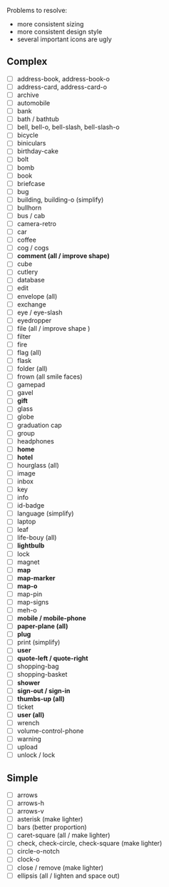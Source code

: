Problems to resolve:

* more consistent sizing
* more consistent design style
* several important icons are ugly

## Complex

* [ ] address-book, address-book-o
* [ ] address-card, address-card-o
* [ ] archive
* [ ] automobile
* [ ] bank
* [ ] bath / bathtub
* [ ] bell, bell-o, bell-slash, bell-slash-o
* [ ] bicycle
* [ ] biniculars
* [ ] birthday-cake
* [ ] bolt
* [ ] bomb
* [ ] book
* [ ] briefcase
* [ ] bug
* [ ] building, building-o (simplify)
* [ ] bullhorn
* [ ] bus / cab
* [ ] camera-retro
* [ ] car
* [ ] coffee
* [ ] cog / cogs
* [ ] **comment (all / improve shape)**
* [ ] cube
* [ ] cutlery
* [ ] database
* [ ] edit
* [ ] envelope (all)
* [ ] exchange
* [ ] eye / eye-slash
* [ ] eyedropper
* [ ] file (all / improve shape )
* [ ] filter
* [ ] fire
* [ ] flag (all)
* [ ] flask
* [ ] folder (all)
* [ ] frown (all smile faces)
* [ ] gamepad
* [ ] gavel
* [ ] **gift**
* [ ] glass
* [ ] globe
* [ ] graduation cap
* [ ] group
* [ ] headphones
* [ ] **home**
* [ ] **hotel**
* [ ] hourglass (all)
* [ ] image
* [ ] inbox
* [ ] key
* [ ] info
* [ ] id-badge
* [ ] language (simplify)
* [ ] laptop
* [ ] leaf
* [ ] life-bouy (all)
* [ ] **lightbulb**
* [ ] lock
* [ ] magnet
* [ ] **map**
* [ ] **map-marker**
* [ ] **map-o**
* [ ] map-pin
* [ ] map-signs
* [ ] meh-o
* [ ] **mobile / mobile-phone**
* [ ] **paper-plane (all)**
* [ ] **plug**
* [ ] print (simplify)
* [ ] **user**
* [ ] **quote-left / quote-right**
* [ ] shopping-bag
* [ ] shopping-basket
* [ ] **shower**
* [ ] **sign-out / sign-in**
* [ ] **thumbs-up (all)**
* [ ] ticket
* [ ] **user (all)**
* [ ] wrench
* [ ] volume-control-phone
* [ ] warning
* [ ] upload
* [ ] unlock / lock

## Simple

* [ ] arrows
* [ ] arrows-h
* [ ] arrows-v
* [ ] asterisk (make lighter)
* [ ] bars (better proportion)
* [ ] caret-square (all / make lighter)
* [ ] check, check-circle, check-square (make lighter)
* [ ] circle-o-notch
* [ ] clock-o
* [ ] close / remove (make lighter)
* [ ] ellipsis (all / lighten and space out)
